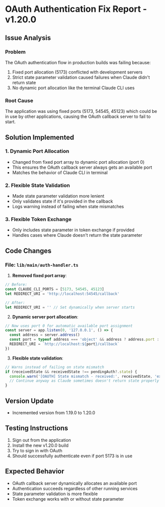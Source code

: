 # OAuth Authentication Fix Report - v1.20.0

## Issue Analysis

### Problem
The OAuth authentication flow in production builds was failing because:
1. Fixed port allocation (5173) conflicted with development servers
2. Strict state parameter validation caused failures when Claude didn't return state
3. No dynamic port allocation like the terminal Claude CLI uses

### Root Cause
The application was using fixed ports (5173, 54545, 45123) which could be in use by other applications, causing the OAuth callback server to fail to start.

## Solution Implemented

### 1. Dynamic Port Allocation
- Changed from fixed port array to dynamic port allocation (port 0)
- This ensures the OAuth callback server always gets an available port
- Matches the behavior of Claude CLI in terminal

### 2. Flexible State Validation
- Made state parameter validation more lenient
- Only validates state if it's provided in the callback
- Logs warning instead of failing when state mismatches

### 3. Flexible Token Exchange
- Only includes state parameter in token exchange if provided
- Handles cases where Claude doesn't return the state parameter

## Code Changes

### File: `lib/main/auth-handler.ts`

1. **Removed fixed port array**:
```typescript
// Before:
const CLAUDE_CLI_PORTS = [5173, 54545, 45123]
let REDIRECT_URI = 'http://localhost:54545/callback'

// After:
let REDIRECT_URI = '' // Set dynamically when server starts
```

2. **Dynamic server port allocation**:
```typescript
// Now uses port 0 for automatic available port assignment
const server = app.listen(0, '127.0.0.1', () => {
  const address = server.address()
  const port = typeof address === 'object' && address ? address.port : 0
  REDIRECT_URI = `http://localhost:${port}/callback`
})
```

3. **Flexible state validation**:
```typescript
// Warns instead of failing on state mismatch
if (receivedState && receivedState !== pendingAuth?.state) {
  console.warn('[OAUTH] State mismatch - received:', receivedState, 'expected:', pendingAuth?.state)
  // Continue anyway as Claude sometimes doesn't return state properly
}
```

## Version Update
- Incremented version from 1.19.0 to 1.20.0

## Testing Instructions
1. Sign out from the application
2. Install the new v1.20.0 build
3. Try to sign in with OAuth
4. Should successfully authenticate even if port 5173 is in use

## Expected Behavior
- OAuth callback server dynamically allocates an available port
- Authentication succeeds regardless of other running services
- State parameter validation is more flexible
- Token exchange works with or without state parameter